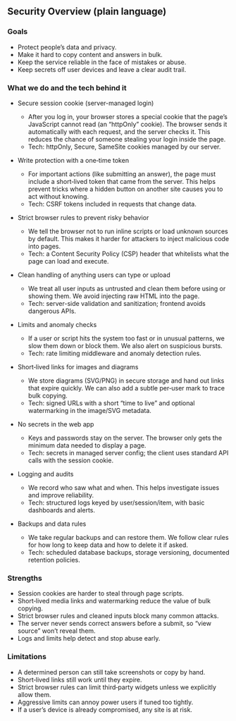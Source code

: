 ## Security Overview (plain language)

### Goals
- Protect people’s data and privacy.
- Make it hard to copy content and answers in bulk.
- Keep the service reliable in the face of mistakes or abuse.
- Keep secrets off user devices and leave a clear audit trail.

### What we do and the tech behind it

- Secure session cookie (server-managed login)
  - After you log in, your browser stores a special cookie that the page’s JavaScript cannot read (an “httpOnly” cookie). The browser sends it automatically with each request, and the server checks it. This reduces the chance of someone stealing your login inside the page.
  - Tech: httpOnly, Secure, SameSite cookies managed by our server.

- Write protection with a one‑time token
  - For important actions (like submitting an answer), the page must include a short‑lived token that came from the server. This helps prevent tricks where a hidden button on another site causes you to act without knowing.
  - Tech: CSRF tokens included in requests that change data.

- Strict browser rules to prevent risky behavior
  - We tell the browser not to run inline scripts or load unknown sources by default. This makes it harder for attackers to inject malicious code into pages.
  - Tech: a Content Security Policy (CSP) header that whitelists what the page can load and execute.

- Clean handling of anything users can type or upload
  - We treat all user inputs as untrusted and clean them before using or showing them. We avoid injecting raw HTML into the page.
  - Tech: server-side validation and sanitization; frontend avoids dangerous APIs.

- Limits and anomaly checks
  - If a user or script hits the system too fast or in unusual patterns, we slow them down or block them. We also alert on suspicious bursts.
  - Tech: rate limiting middleware and anomaly detection rules.

- Short‑lived links for images and diagrams
  - We store diagrams (SVG/PNG) in secure storage and hand out links that expire quickly. We can also add a subtle per‑user mark to trace bulk copying.
  - Tech: signed URLs with a short “time to live” and optional watermarking in the image/SVG metadata.

- No secrets in the web app
  - Keys and passwords stay on the server. The browser only gets the minimum data needed to display a page.
  - Tech: secrets in managed server config; the client uses standard API calls with the session cookie.

- Logging and audits
  - We record who saw what and when. This helps investigate issues and improve reliability.
  - Tech: structured logs keyed by user/session/item, with basic dashboards and alerts.

- Backups and data rules
  - We take regular backups and can restore them. We follow clear rules for how long to keep data and how to delete it if asked.
  - Tech: scheduled database backups, storage versioning, documented retention policies.

### Strengths
- Session cookies are harder to steal through page scripts.
- Short‑lived media links and watermarking reduce the value of bulk copying.
- Strict browser rules and cleaned inputs block many common attacks.
- The server never sends correct answers before a submit, so “view source” won’t reveal them.
- Logs and limits help detect and stop abuse early.

### Limitations
- A determined person can still take screenshots or copy by hand.
- Short‑lived links still work until they expire.
- Strict browser rules can limit third‑party widgets unless we explicitly allow them.
- Aggressive limits can annoy power users if tuned too tightly.
- If a user’s device is already compromised, any site is at risk.
